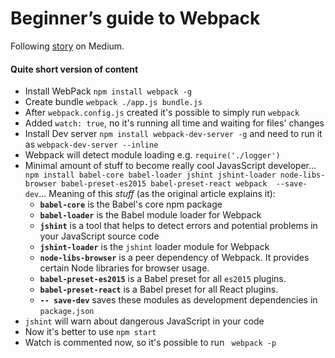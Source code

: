 # Beginner’s guide to Webpack

Following [story](https://medium.com/@dabit3/beginner-s-guide-to-webpack-b1f1a3638460#.ijtu08fj7) on Medium.

#### Quite short version of content

- Install WebPack `npm install webpack -g`
- Create bundle `webpack ./app.js bundle.js`
- After `webpack.config.js` created it's possible to simply run `webpack`
- Added `watch: true`, no it's running all time and waiting for files' changes
- Install Dev server `npm install webpack-dev-server -g` and need to run it as `webpack-dev-server --inline`
- Webpack will detect module loading e.g. `require('./logger')`
- Minimal amount of stuff to become really cool JavasScript developer… `npm install babel-core babel-loader jshint jshint-loader node-libs-browser babel-preset-es2015 babel-preset-react webpack  --save-dev`... Meaning of this _stuff_ (as the original article explains it):
  * **`babel-core`** is the Babel's core npm package
  * **`babel-loader`** is the Babel module loader for Webpack
  * **`jshint`** is a tool that helps to detect errors and potential problems in your JavaScript source code
  * **`jshint-loader`** is the `jshint` loader module for Webpack
  * **`node-libs-browser`** is a peer dependency of Webpack. It provides certain Node libraries for browser usage.
  * **`babel-preset-es2015`** is a Babel preset for all `es2015` plugins.
  * **`babel-preset-react`** is a Babel preset for all React plugins.
  * **`-- save-dev`** saves these modules as development dependencies in `package.json`
- `jshint` will warn about dangerous JavaScript in your code
- Now it's better to use `npm start`
- Watch is commented now, so it's possible to run ` webpack -p`
